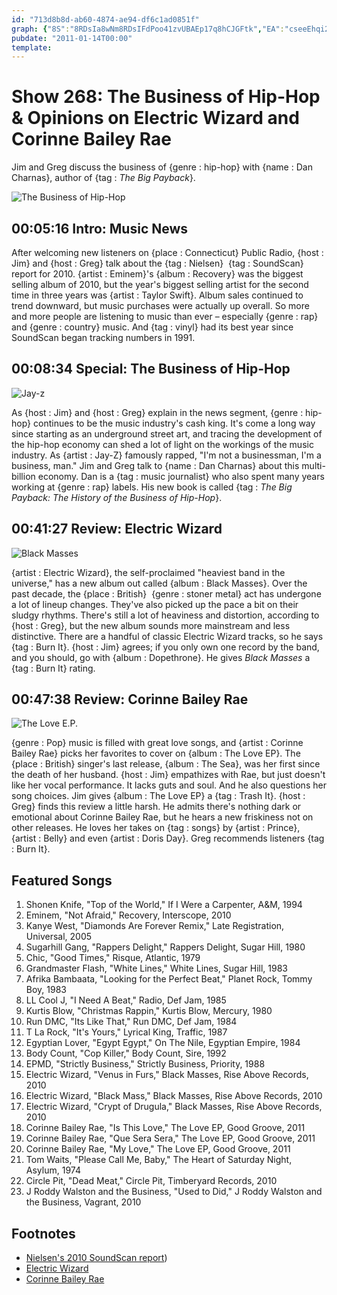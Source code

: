 ```yaml
---
id: "713d8b8d-ab60-4874-ae94-df6c1ad0851f"
graph: {"8S":"8RDsIa8wNm8RDsIFdPoo41zvUBAEp17q8hCJGFtk","EA":"cseeEhqi2TcseeEtnynjHCNzdcseeEBMefyhqi2TBD92NtnynjBD92NHCNzdBMefyHCNzd","1X3":"XVESifpTOl10BIBXVESiBACwhXVESiXVESizOuuVfpTOlgMit6BHm1GgMit6X6cfdgMit6","27E":"9MGtln3OWMJWf9On3OWM10BIBn3OWMBB1BSn3OWMJWf9OgMit6BQsAMJWf9O1EKmYJWf9OBQsAMX6cfdBHm1GgMit61EKmYBFkpA1EKmYBrjaX1EKmYBIuJY"}
pubdate: "2011-01-14T00:00"
template: 
---
```






# Show 268: The Business of Hip-Hop & Opinions on Electric Wizard and Corinne Bailey Rae

Jim and Greg discuss the business of {genre : hip-hop} with {name : Dan Charnas}, author of {tag : *The Big Payback*}.

![The Business of Hip-Hop](https://static.soundopinions.org/images/2011/charnas.jpg)



## 00:05:16 Intro: Music News

After welcoming new listeners on {place : Connecticut} Public Radio, {host : Jim} and {host : Greg} talk about the {tag : Nielsen}  {tag : SoundScan} report for 2010. {artist : Eminem}'s {album : Recovery} was the biggest selling album of 2010, but the year's biggest selling artist for the second time in three years was {artist : Taylor Swift}. Album sales continued to trend downward, but music purchases were actually up overall. So more and more people are listening to music than ever – especially {genre : rap} and {genre : country} music. And {tag : vinyl} had its best year since SoundScan began tracking numbers in 1991.



## 00:08:34 Special: The Business of Hip-Hop

![Jay-z](https://static.soundopinions.org/assets/268/EA0.jpg)

As {host : Jim} and {host : Greg} explain in the news segment, {genre : hip-hop} continues to be the music industry's cash king. It's come a long way since starting as an underground street art, and tracing the development of the hip-hop economy can shed a lot of light on the workings of the music industry. As {artist : Jay-Z} famously rapped, "I'm not a businessman, I'm a business, man." Jim and Greg talk to {name : Dan Charnas} about this multi-billion economy. Dan is a {tag : music journalist} who also spent many years working at {genre : rap} labels. His new book is called {tag : *The Big Payback: The History of the Business of Hip-Hop*}.



## 00:41:27 Review: Electric Wizard

![Black Masses](https://static.soundopinions.org/assets/268/1X30.jpg)

{artist : Electric Wizard}, the self-proclaimed "heaviest band in the universe," has a new album out called {album : Black Masses}. Over the past decade, the {place : British}  {genre : stoner metal} act has undergone a lot of lineup changes. They've also picked up the pace a bit on their sludgy rhythms. There's still a lot of heaviness and distortion, according to {host : Greg}, but the new album sounds more mainstream and less distinctive. There are a handful of classic Electric Wizard tracks, so he says {tag : Burn It}. {host : Jim} agrees; if you only own one record by the band, and you should, go with {album : Dopethrone}. He gives *Black Masses* a {tag : Burn It} rating.



## 00:47:38 Review: Corinne Bailey Rae

![The Love E.P.](https://static.soundopinions.org/assets/268/27E0.jpg)

{genre : Pop} music is filled with great love songs, and {artist : Corinne Bailey Rae} picks her favorites to cover on {album : The Love EP}. The {place : British} singer's last release, {album : The Sea}, was her first since the death of her husband. {host : Jim} empathizes with Rae, but just doesn't like her vocal performance. It lacks guts and soul. And he also questions her song choices. Jim gives {album : The Love EP} a {tag : Trash It}. {host : Greg} finds this review a little harsh. He admits there's nothing dark or emotional about Corinne Bailey Rae, but he hears a new friskiness not on other releases. He loves her takes on {tag : songs} by {artist : Prince}, {artist : Belly} and even {artist : Doris Day}. Greg recommends listeners {tag : Burn It}.



## Featured Songs

1. Shonen Knife, "Top of the World," If I Were a Carpenter, A&M, 1994
2. Eminem, "Not Afraid," Recovery, Interscope, 2010
3. Kanye West, "Diamonds Are Forever Remix," Late Registration, Universal, 2005
4. Sugarhill Gang, "Rappers Delight," Rappers Delight, Sugar Hill, 1980
5. Chic, "Good Times," Risque, Atlantic, 1979
6. Grandmaster Flash, "White Lines," White Lines, Sugar Hill, 1983
7. Afrika Bambaata, "Looking for the Perfect Beat," Planet Rock, Tommy Boy, 1983
8. LL Cool J, "I Need A Beat," Radio, Def Jam, 1985
9. Kurtis Blow, "Christmas Rappin," Kurtis Blow, Mercury, 1980
10. Run DMC, "Its Like That," Run DMC, Def Jam, 1984
11. T La Rock, "It's Yours," Lyrical King, Traffic, 1987
12. Egyptian Lover, "Egypt Egypt," On The Nile, Egyptian Empire, 1984
13. Body Count, "Cop Killer," Body Count, Sire, 1992
14. EPMD, "Strictly Business," Strictly Business, Priority, 1988
15. Electric Wizard, "Venus in Furs," Black Masses, Rise Above Records, 2010
16. Electric Wizard, "Black Mass," Black Masses, Rise Above Records, 2010
17. Electric Wizard, "Crypt of Drugula," Black Masses, Rise Above Records, 2010
18. Corinne Bailey Rae, "Is This Love," The Love EP, Good Groove, 2011
19. Corinne Bailey Rae, "Que Sera Sera," The Love EP, Good Groove, 2011
20. Corinne Bailey Rae, "My Love," The Love EP, Good Groove, 2011
21. Tom Waits, "Please Call Me, Baby," The Heart of Saturday Night, Asylum, 1974
22. Circle Pit, "Dead Meat," Circle Pit, Timberyard Records, 2010
23. J Roddy Walston and the Business, "Used to Did," J Roddy Walston and the Business, Vagrant, 2010



## Footnotes

- [Nielsen's 2010 SoundScan report](http://www.billboard.com/news/eminem-s-recovery-is-2010?s-best-1004137895.story#/news/eminem-s-recovery-is-2010?s-best-1004137895.story))
- [Electric Wizard](http://www.riseaboverecords.com/artists/riseaboveartists/electricwizard/)
- [Corinne Bailey Rae](http://corinnebaileyrae.com/)